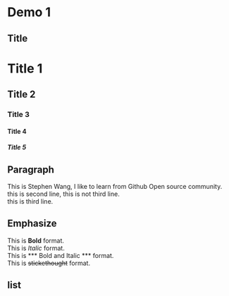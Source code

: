 # Demo 1

## Title
# Title 1
## Title 2
### Title 3
#### Title 4
##### Title 5

## Paragraph
This is Stephen Wang, I like to learn from Github Open source community.  
this is second line,
this is not third line.  
this is third line.  




## Emphasize

This is **Bold** format.  
This is *Italic* format.  
This is *** Bold and Italic *** format.  
This is ~~stickethought~~ format.  







## list
